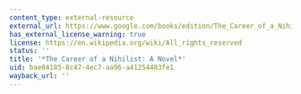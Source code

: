 ```yaml
---
content_type: external-resource
external_url: https://www.google.com/books/edition/The_Career_of_a_Nihilist/wOJKAAAAMAAJ?hl=en&gbpv=1
has_external_license_warning: true
license: https://en.wikipedia.org/wiki/All_rights_reserved
status: ''
title: '*The Career of a Nihilist: A Novel*'
uid: bae04185-8c47-4ec7-aa96-a41254483fe1
wayback_url: ''
---
```

